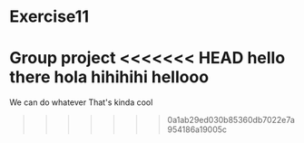 # Exercise11
Group project
<<<<<<< HEAD
hello there
hola
hihihihi
hellooo 
=======
We can do whatever
That's kinda cool
>>>>>>> 0a1ab29ed030b85360db7022e7a954186a19005c
